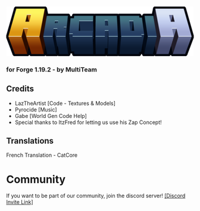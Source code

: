 
![Arcadia Logo](https://raw.githubusercontent.com/Laz-The-Artist/Arcadia/main/src/main/resources/arcadia_logo_transparent.png)
### for Forge 1.19.2 - by MultiTeam

## Credits
- LazTheArtist [Code - Textures & Models]
- Pyrocide [Music]
- Gabe [World Gen Code Help]
- Special thanks to ItzFred for letting us use his Zap Concept!

## Translations
French Translation - CatCore

# Community

If you want to be part of our community, join the discord server!
[[Discord Invite Link]](https://discord.gg/ybVgDNHUPV)
